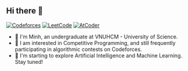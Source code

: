 ## Hi there 👋

[![Codeforces](https://badges.joonhyung.xyz/codeforces/hydroshiba.svg)](https://codeforces.com/profile/hydroshiba)
[![LeetCode](https://cp-logo.vercel.app/leetcode/hydroshiba?logo=true)](https://leetcode.com/hydroshiba)
[![AtCoder](https://badges.joonhyung.xyz/atcoder/hydroshiba.svg?logo=https://img.atcoder.jp/assets/logo.png)](https://atcoder.jp/users/hydroshiba)

- 🦭 I'm Minh, an undergraduate at VNUHCM - University of Science.
- 🔭 I am interested in Competitive Programming, and still frequently participating in algorithmic contests on Codeforces.
- 🌱 I'm starting to explore Artificial Intelligence and Machine Learning. Stay tuned!
